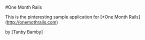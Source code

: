 #One Month Rails

This is the pinteresting sample application for 
[*One Month Rails] (http://onemothrails.com)

by [Tanby Bamby]